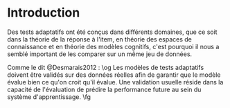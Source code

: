 # Introduction

Des tests adaptatifs ont été conçus dans différents domaines, que ce soit dans la théorie de la réponse à l'item, en théorie des espaces de connaissance et en théorie des modèles cognitifs, c'est pourquoi il nous a semblé important de les comparer sur un même jeu de données.

Comme le dit @Desmarais2012 : \og Les modèles de tests adaptatifs doivent être validés sur des données réelles afin de garantir que le modèle évalue bien ce qu'on croit qu'il évalue. Une validation usuelle réside dans la capacité de l'évaluation de prédire la performance future au sein du système d'apprentissage. \fg

